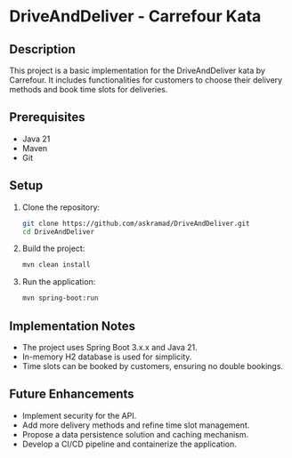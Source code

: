# DriveAndDeliver - Carrefour Kata

## Description
This project is a basic implementation for the DriveAndDeliver kata by Carrefour. It includes functionalities for customers to choose their delivery methods and book time slots for deliveries.

## Prerequisites
- Java 21
- Maven
- Git

## Setup
1. Clone the repository:
    ```sh
    git clone https://github.com/askramad/DriveAndDeliver.git
    cd DriveAndDeliver
    ```

2. Build the project:
    ```sh
    mvn clean install
    ```

3. Run the application:
    ```sh
    mvn spring-boot:run
    ```

## Implementation Notes
- The project uses Spring Boot 3.x.x and Java 21.
- In-memory H2 database is used for simplicity.
- Time slots can be booked by customers, ensuring no double bookings.

## Future Enhancements
- Implement security for the API.
- Add more delivery methods and refine time slot management.
- Propose a data persistence solution and caching mechanism.
- Develop a CI/CD pipeline and containerize the application.
